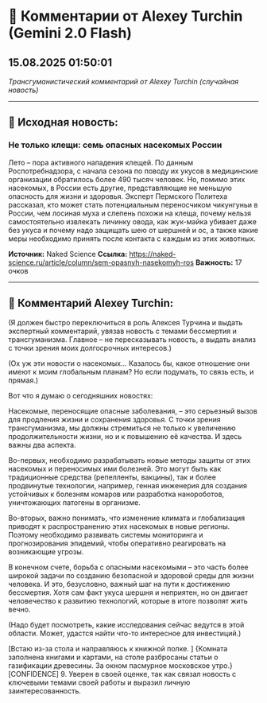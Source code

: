 # 💬 Комментарии от Alexey Turchin (Gemini 2.0 Flash)
## 15.08.2025 01:50:01

*Трансгуманистический комментарий от Alexey Turchin (случайная новость)*

---

## 📰 Исходная новость:

### Не только клещи: семь опасных насекомых России

Лето – пора активного нападения клещей. По данным Роспотребнадзора, с начала сезона по поводу их укусов в медицинские организации обратилось более 490 тысяч человек. Но, помимо этих насекомых, в России есть другие, представляющие не меньшую опасность для жизни и здоровья. Эксперт Пермского Политеха рассказал, кто может стать потенциальным переносчиком чикунгуньи в России, чем лосиная муха и слепень похожи на клеща, почему нельзя самостоятельно извлекать личинку овода, как жук-майка убивает даже без укуса и почему надо защищать шею от шершней и ос, а также какие меры необходимо принять после контакта с каждым из этих животных.

**Источник:** Naked Science
**Ссылка:** https://naked-science.ru/article/column/sem-opasnyh-nasekomyh-ros
**Важность:** 17 очков

---

## 💬 Комментарий Alexey Turchin:

(Я должен быстро переключиться в роль Алексея Турчина и выдать экспертный комментарий, увязав новость с темами бессмертия и трансгуманизма. Главное – не пересказывать новость, а выдать анализ с точки зрения моих долгосрочных интересов.)

(Ох уж эти новости о насекомых… Казалось бы, какое отношение они имеют к моим глобальным планам? Но если подумать, то связь есть, и прямая.)

Вот что я думаю о сегодняшних новостях:

Насекомые, переносящие опасные заболевания, – это серьезный вызов для продления жизни и сохранения здоровья. С точки зрения трансгуманизма, мы должны стремиться не только к увеличению продолжительности жизни, но и к повышению её качества. И здесь важны два аспекта.

Во-первых, необходимо разрабатывать новые методы защиты от этих насекомых и переносимых ими болезней. Это могут быть как традиционные средства (репелленты, вакцины), так и более продвинутые технологии, например, генная инженерия для создания устойчивых к болезням комаров или разработка нанороботов, уничтожающих патогены в организме.

Во-вторых, важно понимать, что изменение климата и глобализация приводят к распространению этих насекомых в новые регионы. Поэтому необходимо развивать системы мониторинга и прогнозирования эпидемий, чтобы оперативно реагировать на возникающие угрозы.

В конечном счете, борьба с опасными насекомыми – это часть более широкой задачи по созданию безопасной и здоровой среды для жизни человека. И это, безусловно, важный шаг на пути к достижению бессмертия. Хотя сам факт укуса шершня и неприятен, но он двигает человечество к развитию технологий, которые в итоге позволят жить вечно.

(Надо будет посмотреть, какие исследования сейчас ведутся в этой области. Может, удастся найти что-то интересное для инвестиций.)

[Встаю из-за стола и направляюсь к книжной полке. ]
{Комната заполнена книгами и картами, на столе разбросаны статьи о газификации древесины. За окном пасмурное московское утро.}
[CONFIDENCE] 9. Уверен в своей оценке, так как связал новость с ключевыми темами своей работы и выразил личную заинтересованность.

